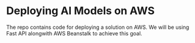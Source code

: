# Deploying AI Models on AWS

The repo contains code for deploying a solution on AWS. We will be using Fast API alongwith AWS Beanstalk to achieve this goal.


